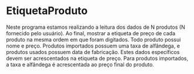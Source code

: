 # EtiquetaProduto

Neste programa estamos realizando a leitura dos dados de N produtos (N fornecido pelo usuário). Ao final, mostrar a etiqueta de preço de cada produto na mesma ordem em que foram digitados. 
Todo produto possui nome e preço. 
Produtos importados possuem uma taxa de alfândega, e produtos usados possuem data de fabricação. Estes dados específicos devem ser acrescentados na etiqueta de preço. Para produtos importados, a taxa e alfândega é acrescentada ao preço final do produto.

